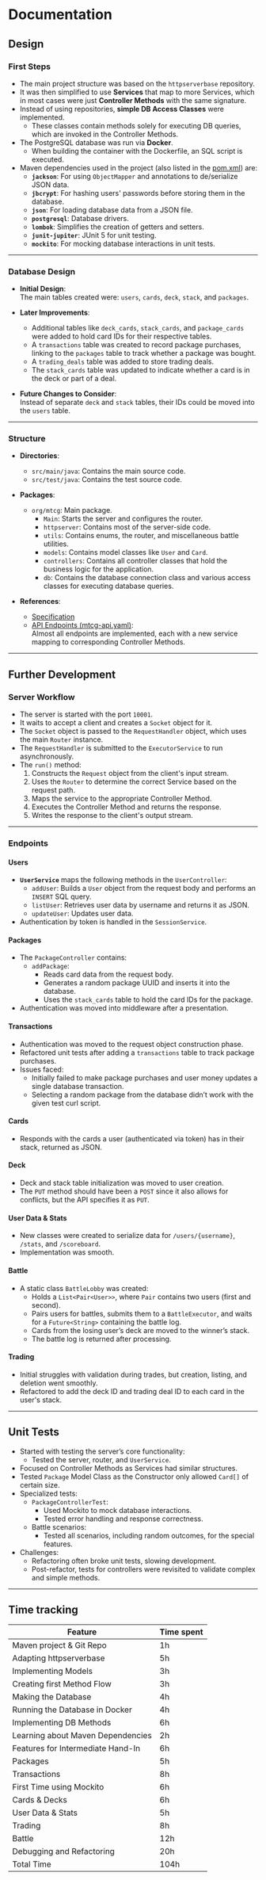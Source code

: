 # Documentation

## Design

### First Steps

- The main project structure was based on the `httpserverbase` repository.  
- It was then simplified to use **Services** that map to more Services, which in most cases were just **Controller Methods** with the same signature.  
- Instead of using repositories, **simple DB Access Classes** were implemented.  
  - These classes contain methods solely for executing DB queries, which are invoked in the Controller Methods.  
- The PostgreSQL database was run via **Docker**.  
  - When building the container with the Dockerfile, an SQL script is executed.  
- Maven dependencies used in the project (also listed in the [pom.xml](../pom.xml)) are:  
  - **`jackson`**: For using `ObjectMapper` and annotations to de/serialize JSON data.  
  - **`jbcrypt`**: For hashing users' passwords before storing them in the database.  
  - **`json`**: For loading database data from a JSON file.  
  - **`postgresql`**: Database drivers.  
  - **`lombok`**: Simplifies the creation of getters and setters.  
  - **`junit-jupiter`**: JUnit 5 for unit testing.  
  - **`mockito`**: For mocking database interactions in unit tests.  

---

### Database Design

- **Initial Design**:  
  The main tables created were: `users`, `cards`, `deck`, `stack`, and `packages`.  

- **Later Improvements**:  
  - Additional tables like `deck_cards`, `stack_cards`, and `package_cards` were added to hold card IDs for their respective tables.  
  - A `transactions` table was created to record package purchases, linking to the `packages` table to track whether a package was bought.  
  - A `trading_deals` table was added to store trading deals.  
  - The `stack_cards` table was updated to indicate whether a card is in the deck or part of a deal.  

- **Future Changes to Consider**:  
  Instead of separate `deck` and `stack` tables, their IDs could be moved into the `users` table.  

---

### Structure

- **Directories**:  
  - `src/main/java`: Contains the main source code.  
  - `src/test/java`: Contains the test source code.  

- **Packages**:  
  - `org/mtcg`: Main package.  
    - `Main`: Starts the server and configures the router.  
    - `httpserver`: Contains most of the server-side code.  
    - `utils`: Contains enums, the router, and miscellaneous battle utilities.  
    - `models`: Contains model classes like `User` and `Card`.  
    - `controllers`: Contains all controller classes that hold the business logic for the application.  
    - `db`: Contains the database connection class and various access classes for executing database queries.  

- **References**:  
  - [Specification](./MTCG_Specification.pdf)  
  - [API Endpoints (mtcg-api.yaml)](./mtcg-api.yaml):  
    Almost all endpoints are implemented, each with a new service mapping to corresponding Controller Methods.  

---

## Further Development

### Server Workflow

- The server is started with the port `10001`.  
- It waits to accept a client and creates a `Socket` object for it.  
- The `Socket` object is passed to the `RequestHandler` object, which uses the main `Router` instance.  
- The `RequestHandler` is submitted to the `ExecutorService` to run asynchronously.  
- The `run()` method:  
  1. Constructs the `Request` object from the client's input stream.  
  2. Uses the `Router` to determine the correct Service based on the request path.  
  3. Maps the service to the appropriate Controller Method.  
  4. Executes the Controller Method and returns the response.  
  5. Writes the response to the client's output stream.  

---

### Endpoints

#### Users

- **`UserService`** maps the following methods in the `UserController`:  
  - `addUser`: Builds a `User` object from the request body and performs an `INSERT` SQL query.  
  - `listUser`: Retrieves user data by username and returns it as JSON.  
  - `updateUser`: Updates user data.  
- Authentication by token is handled in the `SessionService`.  

#### Packages

- The `PackageController` contains:  
  - `addPackage`:  
    - Reads card data from the request body.  
    - Generates a random package UUID and inserts it into the database.  
    - Uses the `stack_cards` table to hold the card IDs for the package.  
- Authentication was moved into middleware after a presentation.  

#### Transactions

- Authentication was moved to the request object construction phase.  
- Refactored unit tests after adding a `transactions` table to track package purchases.  
- Issues faced:  
  - Initially failed to make package purchases and user money updates a single database transaction.  
  - Selecting a random package from the database didn’t work with the given test curl script.  

#### Cards

- Responds with the cards a user (authenticated via token) has in their stack, returned as JSON.  

#### Deck

- Deck and stack table initialization was moved to user creation.  
- The `PUT` method should have been a `POST` since it also allows for conflicts, but the API specifies it as `PUT`.  

#### User Data & Stats

- New classes were created to serialize data for `/users/{username}`, `/stats`, and `/scoreboard`.  
- Implementation was smooth.  

#### Battle

- A static class `BattleLobby` was created:  
  - Holds a `List<Pair<User>>`, where `Pair` contains two users (first and second).  
  - Pairs users for battles, submits them to a `BattleExecutor`, and waits for a `Future<String>` containing the battle log.  
  - Cards from the losing user’s deck are moved to the winner’s stack.  
  - The battle log is returned after processing.  

#### Trading

- Initial struggles with validation during trades, but creation, listing, and deletion went smoothly.  
- Refactored to add the deck ID and trading deal ID to each card in the user's stack.  

---

## Unit Tests

- Started with testing the server’s core functionality:  
  - Tested the server, router, and `UserService`.  
- Focused on Controller Methods as Services had similar structures.  
- Tested `Package` Model Class as the Constructor only allowed `Card[]` of certain size.
- Specialized tests:  
  - `PackageControllerTest`:  
    - Used Mockito to mock database interactions.  
    - Tested error handling and response correctness.  
  - Battle scenarios:  
    - Tested all scenarios, including random outcomes, for the special features.  
- Challenges:  
  - Refactoring often broke unit tests, slowing development.  
  - Post-refactor, tests for controllers were revisited to validate complex and simple methods.  

----

## Time tracking

| Feature                           | Time spent |
| --------------------------------- | ---------- |
| Maven project & Git Repo          | 1h         |
| Adapting httpserverbase           | 5h         |
| Implementing Models               | 3h         |
| Creating first Method Flow        | 3h         |
| Making the Database               | 4h         |
| Running the Database in Docker    | 4h         |
| Implementing DB Methods           | 6h         |
| Learning about Maven Dependencies | 2h         |
| Features for Intermediate Hand-In | 6h         |
| Packages                          | 5h         |
| Transactions                      | 8h         |
| First Time using Mockito          | 6h         |
| Cards & Decks                     | 6h         |
| User Data & Stats                 | 5h         |
| Trading                           | 8h         |
| Battle                            | 12h        |
| Debugging and Refactoring         | 20h        |
| Total Time                        | 104h       |
